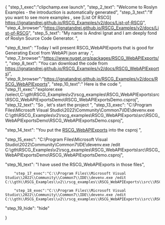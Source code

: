 {
    "step_1_exec":"clipchamp.exe launch",
    "step_2_text": "Welcome to Roslyn Examples - the introduction is automatically generated",
    "step_3_text":"If you want to see more examples , see  [List Of RSCG] https://ignatandrei.github.io/RSCG_Examples/v2/docs/List-of-RSCG",
    "step_4_browser":"https://ignatandrei.github.io/RSCG_Examples/v2/docs/List-of-RSCG",
    "step_5_text": "My name is Andrei Ignat and I am deeply fond of Roslyn Source Code Generator. ",

"step_6_text": "Today I will present RSCG_WebAPIExports  that is good for Generating Excel from WebAPI json array .",
"step_7_browser":"https://www.nuget.org/packages/RSCG_WebAPIExports/",
"step_8_text": "You can download the code from https://ignatandrei.github.io/RSCG_Examples/v2/docs/RSCG_WebAPIExports)",
"step_9_browser":"https://ignatandrei.github.io/RSCG_Examples/v2/docs/RSCG_WebAPIExports",
"step_10_text":" Here is the code ",
"step_11_exec":"explorer.exe /select,C:\\gth\\RSCG_Examples\\v2\\rscg_examples\\RSCG_WebAPIExports\\src\\RSCG_WebAPIExportsDemo\\RSCG_WebAPIExportsDemo.csproj",
"step_12_text": "So , let's start the project ",
"step_13_exec": "C:\\Program Files\\Microsoft Visual Studio\\2022\\Community\\Common7\\IDE\\devenv.exe C:\\gth\\RSCG_Examples\\v2\\rscg_examples\\RSCG_WebAPIExports\\src\\RSCG_WebAPIExportsDemo\\RSCG_WebAPIExportsDemo.csproj",

"step_14_text": "You put the  [RSCG_WebAPIExports](https://www.nuget.org/packages/RSCG_WebAPIExports/) into the csproj ",

"step_15_exec": "C:\\Program Files\\Microsoft Visual Studio\\2022\\Community\\Common7\\IDE\\devenv.exe /edit C:\\gth\\RSCG_Examples\\v2\\rscg_examples\\RSCG_WebAPIExports\\src\\RSCG_WebAPIExportsDemo\\RSCG_WebAPIExportsDemo.csproj",

"step_16_text": "I have used the RSCG_WebAPIExports in those files",


        "step_17_exec":"C:\\Program Files\\Microsoft Visual Studio\\2022\\Community\\Common7\\IDE\\devenv.exe /edit C:\\gth\\RSCG_Examples\\v2\\rscg_examples\\RSCG_WebAPIExports\\src\\RSCG_WebAPIExportsDemo\\Controllers\\WeatherForecastController.cs",
    
        "step_18_exec":"C:\\Program Files\\Microsoft Visual Studio\\2022\\Community\\Common7\\IDE\\devenv.exe /edit C:\\gth\\RSCG_Examples\\v2\\rscg_examples\\RSCG_WebAPIExports\\src\\RSCG_WebAPIExportsDemo\\Program.cs",
    
"step_19_hide": "hide"


}